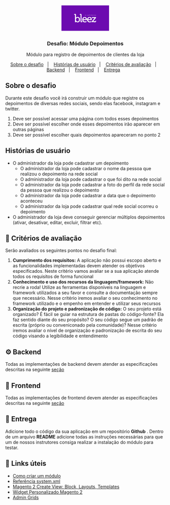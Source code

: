 
<h1 align="center">
  <img alt="Fastfeet" title="Bleez" src="assets/logo2.png" width="150px" />
</h1>

<h3 align="center">
  Desafio: Módulo Depoimentos
</h3>

<p align="center">Módulo para registro de depoimentos de clientes da loja</p>

<p align="center">
  <a href="#sobre-o-desafio">Sobre o desafio</a>&nbsp;&nbsp;&nbsp;|&nbsp;&nbsp;&nbsp;
  <a href="#histórias-de-usuário">Histórias de usuário</a>&nbsp;&nbsp;&nbsp;|&nbsp;&nbsp;&nbsp;
  <a href="#pencil-critérios-de-avaliação">Critérios de avaliação</a>&nbsp;&nbsp;&nbsp;|&nbsp;&nbsp;&nbsp;
  <a href="#gear-backend">Backend</a>&nbsp;&nbsp;&nbsp;|&nbsp;&nbsp;&nbsp;
  <a href="#art-frontend">Frontend</a>&nbsp;&nbsp;&nbsp;|&nbsp;&nbsp;&nbsp;
  <a href="#date-entrega">Entrega</a>&nbsp;&nbsp;&nbsp;
</p>


## Sobre o desafio
Durante este desafio você irá construir um módulo que registre os depoimentos de diversas redes sociais, sendo elas facebook, instagram e twitter. 
1. Deve ser possível acessar uma página com todos esses depoimentos
2. Deve ser possível escolher onde esses depoimentos irão aparecer em outras páginas
3. Deve ser possível escolher quais depoimentos apareceram  no ponto 2
## Histórias de usuário
* O administrador da loja pode cadastrar um depoimento
	* O administrador da loja pode cadastrar o nome da pessoa que realizou o depoimento na rede social
	* O administrador da loja pode cadastrar o que foi dito na rede social
	* O administrador da loja pode cadastrar a foto do perfil da rede social da pessoa que realizou o depoimento
	* O administrador da loja pode cadastrar a data que o depoimento aconteceu
	* O administrador da loja pode cadastrar qual rede social ocorreu o depoimento
* O administrador da loja deve conseguir gerenciar múltiplos depoimentos (ativar, desativar, editar, excluir, filtrar etc).


## :pencil: Critérios de avaliação
Serão avaliados os seguintes pontos no desafio final:

1. **Cumprimento dos requisitos:** A aplicação não possui escopo aberto e as funcionalidades implementadas devem atender os objetivos especificados. Neste critério vamos avaliar se a sua aplicação atende todos os requisitos de forma funcional
1. **Conhecimento e uso dos recursos da linguagem/framework:** Não recrie a roda! Utilize as ferramentas disponíveis na linguagem e framework utilizados a seu favor e consulte a documentação sempre que necessário. Nesse critério iremos avaliar o seu conhecimento no framework utilizado e o empenho em entender e utilizar seus recursos
1. **Organização do projeto e padronização de código:** O seu projeto está organizado? É fácil se guiar na estrutura de pastas do código-fonte? Ela faz sentido diante do seu propósito? O seu código segue um padrão de escrita (próprio ou conveniconado pela comunidade)? Nesse critério iremos avaliar o nível de organização e padronização de escrita do seu código visando a legibilidade e entendimento
<!-- 1. **Estilização e usabilidade:** Iremos avaliar se a sua aplicação segue o layout proposto e a facilidade em usá-lo -->

## :gear: Backend
Todas as implementações de backend devem atender as especificações descritas na seguinte [seção](backend/README.md)

## :art: Frontend
Todas as implementações de frontend devem atender as especificações descritas na seguinte [seção](frontend/README.md)

## :date: Entrega
Adicione todo o código da sua aplicação em um repositório **Github** . Dentro de um arquivo **README** adicione todas as instruções necessárias para que um de nossos instrutores consiga realizar a instalação do módulo para testar.

## :mega: Links úteis

- [Como criar um módulo](https://devdocs.magento.com/videos/fundamentals/create-a-new-module/)
-  [Referência system.xml](https://devdocs.magento.com/guides/v2.4/config-guide/prod/config-reference-systemxml.html)
- [Magento 2 Create View: Block, Layouts, Templates](https://www.mageplaza.com/magento-2-module-development/view-block-layout-template-magento-2.html)
- [Widget Personalizado Magento 2](https://devdocs.magento.com/guides/v2.4/ext-best-practices/tutorials/custom-widget.html)
- [Admin Grids](https://devdocs.magento.com/guides/v2.4/extension-dev-guide/admin-grid.html)


